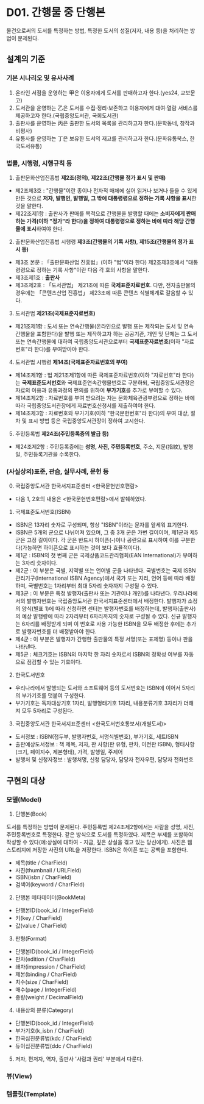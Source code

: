 # D01. 간행물 중 단행본
물건으로써의 도서를 특정하는 방법, 특정한 도서의 성질(저자, 내용 등)을 처리하는 방법이 문제된다.

## 설계의 기준

### 기본 시나리오 및 유사사례
1. 온라인 서점을 운영하는 甲은 이용자에게 도서를 판매하고자 한다.(yes24, 교보문고)
2. 도서관을 운영하는 乙은 도서를 수집·정리·보존하고 이용자에게 대여·열람 서비스를 제공하고자 한다.(국립중앙도서관, 국회도서관)
3. 출판사를 운영하는 丙은 출판한 도서의 목록을 관리하고자 한다.(문학동네, 창작과비평사)
4. 유통사를 운영하는 丁은 보유한 도서의 재고를 관리하고자 한다.(문화유통북스, 한국도서유통)

### 법률, 시행령, 시행규칙 등
1. 출판문화산업진흥법 **제2조(정의)**, **제22조(간행물 정가 표시 및 판매)**
* 제2조제3호 : "간행물"이란 종이나 전자적 매체에 실어 읽거나 보거나 들을 수 있게 만든 것으로 **저자, 발행인, 발행일, 그 밖에 대통령령으로 정하는 기록 사항을 표시**한 것을 말한다.
* 제22조제1항 : 출판사가 판매를 목적으로 간행물을 발행할 때에는 **소비자에게 판매하는 가격(이하 "정가"라 한다)을 정하여 대통령령으로 정하는 바에 따라 해당 간행물에 표시**하여야 한다.
2. 출판문화산업진흥법 시행령 **제3조(간행물의 기록 사항)**, **제15조(간행물의 정가 표시 등)**
* 제3조 본문 : 「출판문화산업 진흥법」(이하 "법"이라 한다) 제2조제3호에서 "대통령령으로 정하는 기록 사항"이란 다음 각 호의 사항을 말한다.
* 제3조제1호 : **출판사**
* 제3조제2호 : 「도서관법」 제21조에 따른 **국제표준자료번호**. 다만, 전자출판물의 경우에는 「콘텐츠산업 진흥법」 제23조에 따른 콘텐츠 식별체계로 갈음할 수 있다.
3. 도서관법 **제21조(국제표준자료번호)**
* 제21조제1항 : 도서 또는 연속간행물(온라인으로 발행 또는 제작되는 도서 및 연속간행물을 포함한다)을 발행 또는 제작하고자 하는 공공기관, 개인 및 단체는 그 도서 또는 연속간행물에 대하여 국립중앙도서관으로부터 **국제표준자료번호**(이하 "자료번호"라 한다)를 부여받아야 한다.
4. 도서관법 시행령 **제14조(국제표준자료번호의 부여)**
* 제14조제1항 : 법 제21조제1항에 따른 국제표준자료번호(이하 "자료번호"라 한다)는 **국제표준도서번호**와 국제표준연속간행물번호로 구분하되, 국립중앙도서관장은 자료의 이용과 유통과정의 편의를 위하여 **부가기호**를 추가로 부여할 수 있다.
* 제14조제2항 : 자료번호를 부여 받으려는 자는 문화체육관광부령으로 정하는 바에 따라 국립중앙도서관장에게 자료번호신청서를 제출하여야 한다.
* 제14조제3항 : 자료번호와 부가기호(이하 "한국문헌번호"라 한다)의 부여 대상, 절차 및 표시 방법 등은 국립중앙도서관장이 정하여 고시한다.
5. 주민등록법 **제24조(주민등록증의 발급 등)**
* 제24조제2항 : 주민등록증에는 **성명, 사진, 주민등록번호**, 주소, 지문(指紋), 발행일, 주민등록기관을 수록한다.

### (사실상의)표준, 관습, 실무사례, 문헌 등
0. 국립중앙도서관 한국서지표준센터 <한국문헌번호편람>
* 다음 1, 2호의 내용은 <한국문헌번호편람>에서 발췌하였다.
1. 국제표준도서번호(ISBN)
* ISBN은 13자리 숫자로 구성되며, 항상 "ISBN"이라는 문자를 앞세워 표기한다.
* ISBN은 5개의 군으로 나뉘어져 있으며, 그 중 3개 군은 가변 길이이며, 제1군과 제5군은 고정 길이이다. 각 군은 반드시 하이픈(-)이나 공란으로 표시하여 이를 구분한다(가능하면 하이픈으로 표시하는 것이 보다 효율적이다).
* 제1군 : ISBN의 첫 번째 군은 국제상품코드관리협회(EAN International)가 부여하는 3자리 숫자이다.
* 제2군 : 이 부분은 국별, 지역별 또는 언어별 군을 나타낸다. 국별번호는 국제 ISBN 관리기구(International ISBN Agency)에서 국가 또는 지리, 언어 등에 따라 배정하며, 국별번호는 1자리부터 최대 5자리 숫자까지 구성될 수 있다.
* 제3군 : 이 부분은 특정 발행자(출판사 또는 기관이나 개인)를 나타낸다. 우리나라에서의 발행자번호는 국립중앙도서관 한국서지표준센터에서 배정한다. 발행자가 소정의 양식(별표 1)에 따라 신청하면 센터는 발행자번호를 배정하는데, 발행자(출판사)의 예상 발행량에 따라 2자리부터 6자리까지의 숫자로 구성될 수 있다. 신규 발행자는 6자리를 배정받게 되며 이 번호로 사용 가능한 ISBN을 모두 배정한 후에는 추가
로 발행자번호를 더 배정받아야 한다.
* 제4군 : 이 부분은 발행자가 간행한 출판물의 특정 서명(또는 표제명) 등이나 판을 나타낸다.
* 제5군 : 체크기호는 ISBN의 마지막 한 자리 숫자로서 ISBN의 정확성 여부를 자동으로 점검할 수 있는 기호이다.
2. 한국도서번호
* 우리나라에서 발행되는 도서와 소프트웨어 등의 도서번호는 ISBN에 이어서 5자리의 부가기호를 덧붙여 구성한다.
* 부가기호는 독자대상기호 1자리, 발행형태기호 1자리, 내용분류기호 3자리가 더해져 모두 5자리로 구성된다.
3. 국립중앙도서관 한국서지표준센터 <한국도서번호통보서(개별도서)>
* 도서정보 : ISBN(접두부, 발행자번호, 서명식별번호), 부가기호, 세트ISBN
* 출판예상도서정보 : 책 제목, 저자, 판 사항(판 유형, 판차, 이전판 ISBN), 형태사항(크기, 페이지수, 제본형태), 가격, 발행일, 주제어
* 발행처 및 신청자정보 : 발행처명, 신청 담당자, 담당자 전자우편, 담당자 전화번호

## 구현의 대상
### 모델(Model)
1. 단행본(Book)

도서를 특정하는 방법이 문제된다. 주민등록법 제24조제2항에서는 사람을 성명, 사진, 주민등록번호로 특정한다. 같은 방식으로 도서를 특정하였다. 제목은 부제를 포함하여 작성할 수 있다(예:상실에 대하여 - 지금, 깊은 상실을 겪고 있는 당신에게). 사진은 웹 스토리지에 저장한 사진의 URL을 저장한다. ISBN은 하이픈 또는 공백을 포함한다.
* 제목(title / CharField)
* 사진(thumbnail / URLField)
* ISBN(isbn / CharField)
* 검색어(keyword / CharField)

2. 단행본 메타데이터(BookMeta)
* 단행본ID(book_id / IntegerField)
* 키(key / CharField)
* 값(value / CharField)

3. 판형(Format)
* 단행본ID(book_id / IntegerField)
* 판차(edition / CharField)
* 쇄차(impression / CharField)
* 제본(binding / CharField)
* 치수(size / CharField)
* 매수(page / IntegerField)
* 중량(weight / DecimalField)

4. 내용상의 분류(Category)
* 단행본ID(book_id / IntegerField)
* 부가기호(k_isbn / CharField)
* 한국십진분류법(kdc / CharField)
* 듀이십진분류법(ddc / CharField)

5. 저자, 편저자, 역자, 출판사
'사람과 권리' 부분에서 다룬다.

### 뷰(View)
### 템플릿(Template)